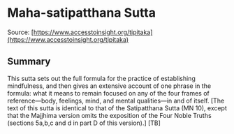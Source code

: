 #  Maha-satipatthana Sutta



Source: [https://www.accesstoinsight.org/tipitaka](https://www.accesstoinsight.org/tipitaka)



## Summary

This sutta sets out the full formula for the practice of establishing mindfulness, and then gives an extensive account of one phrase in the formula: what it means to remain focused on any of the four frames of reference—body, feelings, mind, and mental qualities—in and of itself. [The text of this sutta is identical to that of the Satipatthana Sutta (MN 10), except that the Majjhima version omits the exposition of the Four Noble Truths (sections 5a,b,c and d in part D of this version).] [TB]